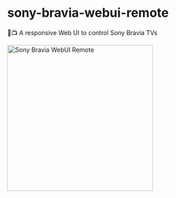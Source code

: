 # sony-bravia-webui-remote
📱📺 A responsive Web UI to control Sony Bravia TVs

<img src="https://i.imgur.com/LxslRMt.png" width="333px" alt="Sony Bravia WebUI Remote" />
